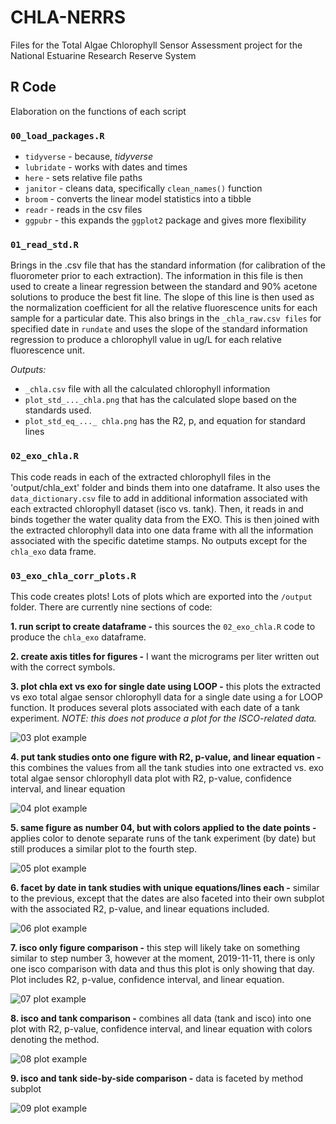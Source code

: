 # CHLA-NERRS
Files for the Total Algae Chlorophyll Sensor Assessment project for the National Estuarine Research Reserve System

## R Code

Elaboration on the functions of each script

### `00_load_packages.R`

*  `tidyverse` - because, *tidyverse*
*  `lubridate` - works with dates and times
*  `here` - sets relative file paths
*  `janitor` - cleans data, specifically `clean_names()` function
*  `broom` - converts the linear model statistics into a tibble
*  `readr` - reads in the csv files
*  `ggpubr` - this expands the `ggplot2` package and gives more flexibility

### `01_read_std.R`

Brings in the .csv file that has the standard information (for calibration of the fluorometer prior to each extraction). The information in this file is then used to create a linear regression between the standard and 90% acetone solutions to produce the best fit line. The slope of this line is then used as the normalization coefficient for all the relative fluorescence units for each sample for a particular date. 
This also brings in the `_chla_raw.csv files` for specified date in `rundate` and uses the slope of the standard information regression to produce a chlorophyll value in ug/L for each relative fluorescence unit.

*Outputs:* 

*   `_chla.csv` file with all the calculated chlorophyll information
*   `plot_std_..._chla.png` that has the calculated slope based on the standards used.
*   `plot_std_eq_..._ chla.png` has the R2, p, and equation for standard lines

### `02_exo_chla.R`

This code reads in each of the extracted chlorophyll files in the 'output/chla_ext' folder and binds them into one dataframe. It also uses the `data_dictionary.csv` file to add in additional information associated with each extracted chlorophyll dataset (isco vs. tank). Then, it reads in and binds together the water quality data from the EXO. This is then joined with the extracted chlorophyll data into one data frame with all the information associated with the specific datetime stamps. No outputs except for the `chla_exo` data frame.

### `03_exo_chla_corr_plots.R`

This code creates plots! Lots of plots which are exported into the `/output` folder. There are currently nine sections of code:

**1.  run script to create dataframe -** 
this sources the `02_exo_chla.R` code to produce the `chla_exo` dataframe.

**2.  create axis titles for figures -** 
I want the micrograms per liter written out with the correct symbols.

**3.  plot chla ext vs exo for single date using LOOP -**
this plots the extracted vs exo total algae sensor chlorophyll data for a single date using a for LOOP function. It produces several plots associated with each date of a tank experiment. *NOTE: this does not produce a plot for the ISCO-related data.*

![03 plot example](output/10-22_tank_chla.png)

**4.  put tank studies onto one figure with R2, p-value, and linear equation -** 
this combines the values from all the tank studies into one extracted vs. exo total algae sensor chlorophyll data plot with R2, p-value, confidence interval, and linear equation

![04 plot example](output/tank_plot_CHLa.png)

**5.  same figure as number 04, but with colors applied to the date points -** 
applies color to denote separate runs of the tank experiment (by date) but still produces a similar plot to the fourth step.

![05 plot example](output/tank_plot_color_CHLa.png)

**6.  facet by date in tank studies with unique equations/lines each -** 
similar to the previous, except that the dates are also faceted into their own subplot with the associated R2, p-value, and linear equations included.

![06 plot example](output/tank_facet_plot_CHLa.png)

**7.  isco only figure comparison -**
this step will likely take on something similar to step number 3, however at the moment, 2019-11-11, there is only one isco comparison with data and thus this plot is only showing that day. Plot includes R2, p-value, confidence interval, and linear equation.

![07 plot example](output/isco_plot_CHLa.png)

**8.  isco and tank comparison -**
combines all data (tank and isco) into one plot with R2, p-value, confidence interval, and linear equation with colors denoting the method.

![08 plot example](output/iscotank_plot_CHLa.png)

**9.  isco and tank side-by-side comparison -**
data is faceted by method subplot

![09 plot example](output/iscotank_facet_plot_CHLa.png)

